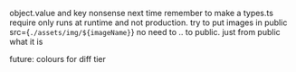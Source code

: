 object.value and key nonsense 
next time remember to make a types.ts 
require only runs at runtime and not production. try to put images in public
          src={`./assets/img/${imageName}`} no need to .. to public. just from public what it is 


future: 
colours for diff tier

